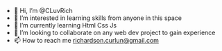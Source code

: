 - 👋 Hi, I’m @CLuvRich
- 👀 I’m interested in learning skills from anyone in this space
- 🌱 I’m currently learning Html Css Js
- 💞️ I’m looking to collaborate on any web dev project to gain experience
- 📫 How to reach me richardson.curlun@gmail.com

<!---
CLuvRich/CLuvRich is a ✨ special ✨ repository because its `README.md` (this file) appears on your GitHub profile.
You can click the Preview link to take a look at your changes.
--->
